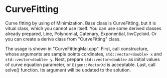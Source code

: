 # CurveFitting
Curve fitting by using of Minimization.
Base class is CurveFitting, but it is vitual class, which you cannot use itself. 
You can use some derived classes already prepared, Line, Polynomial, Catenary, Exponential, InvCycloid.
Or you can create a derive class from "CurveFitting" class.

The usage is shown in "CurveFittingMai.cpp".
First, call constructure, whose arguments are sample points cordinates, `std::vector<double> x` and `std::vector<double> y`. 
Next, prepare `std::vector<double>` as initial values of curve equation parameter, or `Eigen::VectorXd` is acceptable.
Last, call solve() function. Its argument will be updated to the solution.

